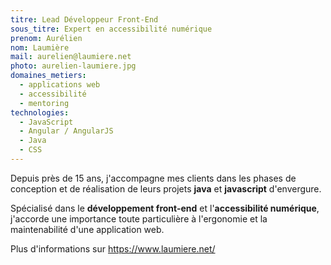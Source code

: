 ```yaml
---
titre: Lead Développeur Front-End
sous_titre: Expert en accessibilité numérique
prenom: Aurélien
nom: Laumière
mail: aurelien@laumiere.net
photo: aurelien-laumiere.jpg
domaines_metiers:
  - applications web
  - accessibilité
  - mentoring
technologies:
  - JavaScript
  - Angular / AngularJS
  - Java
  - CSS
---
```


Depuis près de 15 ans, j'accompagne mes clients dans les phases de conception et de réalisation de leurs projets **java** et **javascript** d'envergure.

Spécialisé dans le **développement front-end** et l'**accessibilité numérique**, j'accorde une importance toute particulière à l'ergonomie et la maintenabilité d'une application web.

Plus d'informations sur https://www.laumiere.net/
